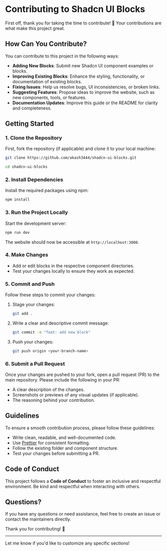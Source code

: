 # Contributing to Shadcn UI Blocks

First off, thank you for taking the time to contribute! 🎉 Your contributions are what make this project great.

## How Can You Contribute?

You can contribute to this project in the following ways:

- **Adding New Blocks**: Submit new Shadcn UI component examples or blocks.
- **Improving Existing Blocks**: Enhance the styling, functionality, or documentation of existing blocks.
- **Fixing Issues**: Help us resolve bugs, UI inconsistencies, or broken links.
- **Suggesting Features**: Propose ideas to improve the website, such as new components, tools, or features.
- **Documentation Updates**: Improve this guide or the README for clarity and completeness.

## Getting Started

### 1. Clone the Repository

First, fork the repository (if applicable) and clone it to your local machine:

```bash
git clone https://github.com/akash3444/shadcn-ui-blocks.git

cd shadcn-ui-blocks
```

### 2. Install Dependencies

Install the required packages using npm:

```bash
npm install
```

### 3. Run the Project Locally

Start the development server:

```bash
npm run dev
```

The website should now be accessible at `http://localhost:3000`.

### 4. Make Changes

- Add or edit blocks in the respective component directories.
- Test your changes locally to ensure they work as expected.

### 5. Commit and Push

Follow these steps to commit your changes:

1. Stage your changes:

   ```bash
   git add .
   ```

2. Write a clear and descriptive commit message:

   ```bash
   git commit -m "feat: add new block"
   ```

3. Push your changes:
   ```bash
   git push origin <your-branch-name>
   ```

### 6. Submit a Pull Request

Once your changes are pushed to your fork, open a pull request (PR) to the main repository. Please include the following in your PR:

- A clear description of the changes.
- Screenshots or previews of any visual updates (if applicable).
- The reasoning behind your contribution.

## Guidelines

To ensure a smooth contribution process, please follow these guidelines:

- Write clean, readable, and well-documented code.
- Use [Prettier](https://prettier.io/) for consistent formatting.
- Follow the existing folder and component structure.
- Test your changes before submitting a PR.

## Code of Conduct

This project follows a **Code of Conduct** to foster an inclusive and respectful environment. Be kind and respectful when interacting with others.

## Questions?

If you have any questions or need assistance, feel free to create an issue or contact the maintainers directly.

Thank you for contributing! 🚀

---

Let me know if you'd like to customize any specific sections!
